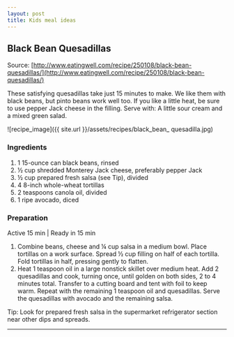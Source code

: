 ```yaml
---
layout: post
title: Kids meal ideas
---
```


## Black Bean Quesadillas

Source: [http://www.eatingwell.com/recipe/250108/black-bean-quesadillas/](http://www.eatingwell.com/recipe/250108/black-bean-quesadillas/)

These satisfying quesadillas take just 15 minutes to make. We like them with black beans, but pinto beans work well too. If you like a little heat, be sure to use pepper Jack cheese in the filling. Serve with: A little sour cream and a mixed green salad.

![recipe_image]({{ site.url }}/assets/recipes/black_bean_ quesadilla.jpg)

### Ingredients

1. 1 15-ounce can black beans, rinsed
1. ½ cup shredded Monterey Jack cheese, preferably pepper Jack
1. ½ cup prepared fresh salsa (see Tip), divided
1. 4 8-inch whole-wheat tortillas
1. 2 teaspoons canola oil, divided
1. 1 ripe avocado, diced

### Preparation

Active 15 min | Ready in 15 min

1. Combine beans, cheese and ¼ cup salsa in a medium bowl. Place tortillas on a work surface. Spread ½ cup filling on half of each tortilla. Fold tortillas in half, pressing gently to flatten.
1. Heat 1 teaspoon oil in a large nonstick skillet over medium heat. Add 2 quesadillas and cook, turning once, until golden on both sides, 2 to 4 minutes total. Transfer to a cutting board and tent with foil to keep warm. Repeat with the remaining 1 teaspoon oil and quesadillas. Serve the quesadillas with avocado and the remaining salsa.

Tip: Look for prepared fresh salsa in the supermarket refrigerator section near other dips and spreads.

----
<p></p>
